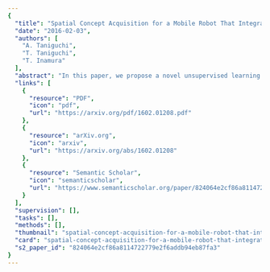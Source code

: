 ```yaml
---
{
  "title": "Spatial Concept Acquisition for a Mobile Robot That Integrates Self-Localization and Unsupervised Word Discovery From Spoken Sentences",
  "date": "2016-02-03",
  "authors": [
    "A. Taniguchi",
    "T. Taniguchi",
    "T. Inamura"
  ],
  "abstract": "In this paper, we propose a novel unsupervised learning method for the lexical acquisition of words related to places visited by robots, from human continuous speech signals. We address the problem of learning novel words by a robot that has no prior knowledge of these words except for a primitive acoustic model. Furthermore, we propose a method that allows a robot to effectively use the learned words and their meanings for self-localization tasks. The proposed method is nonparametric Bayesian spatial concept acquisition method (SpCoA) that integrates the generative model for self-localization and the unsupervised word segmentation in uttered sentences via latent variables related to the spatial concept. We implemented the proposed method SpCoA on SIGVerse, which is a simulation environment, and TurtleBot2, which is a mobile robot in a real environment. Further, we conducted experiments for evaluating the performance of SpCoA. The experimental results showed that SpCoA enabled the robot to acquire the names of places from speech sentences. They also revealed that the robot could effectively utilize the acquired spatial concepts and reduce the uncertainty in self-localization.",
  "links": [
    {
      "resource": "PDF",
      "icon": "pdf",
      "url": "https://arxiv.org/pdf/1602.01208.pdf"
    },
    {
      "resource": "arXiv.org",
      "icon": "arxiv",
      "url": "https://arxiv.org/abs/1602.01208"
    },
    {
      "resource": "Semantic Scholar",
      "icon": "semanticscholar",
      "url": "https://www.semanticscholar.org/paper/824064e2cf86a8114722779e2f6addb94eb87fa3"
    }
  ],
  "supervision": [],
  "tasks": [],
  "methods": [],
  "thumbnail": "spatial-concept-acquisition-for-a-mobile-robot-that-integrates-self-localization-and-unsupervised-word-discovery-from-spoken-sentences-thumb.jpg",
  "card": "spatial-concept-acquisition-for-a-mobile-robot-that-integrates-self-localization-and-unsupervised-word-discovery-from-spoken-sentences-card.jpg",
  "s2_paper_id": "824064e2cf86a8114722779e2f6addb94eb87fa3"
}
---
```


